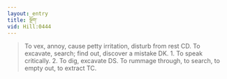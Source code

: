 ```yaml
---
layout: entry
title: སྔོག་
vid: Hill:0444
---
```

> To vex, annoy, cause petty irritation, disturb from rest CD. To excavate, search; find out, discover a mistake DK. 1. To speak critically. 2. To dig, excavate DS. To rummage through, to search, to empty out, to extract TC.

